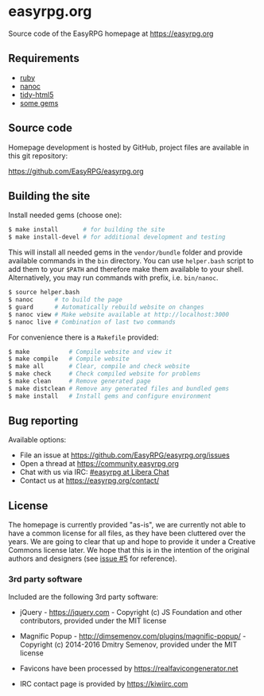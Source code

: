 # easyrpg.org

Source code of the EasyRPG homepage at https://easyrpg.org


## Requirements

 - [ruby]
 - [nanoc]
 - [tidy-html5]
 - [some gems]


## Source code

Homepage development is hosted by GitHub, project files are available in this
git repository:

https://github.com/EasyRPG/easyrpg.org


## Building the site

Install needed gems (choose one):

```bash
$ make install       # for building the site
$ make install-devel # for additional development and testing
```

This will install all needed gems in the `vendor/bundle` folder and provide
available commands in the `bin` directory. You can use `helper.bash` script
to add them to your `$PATH` and therefore make them available to your shell.
Alternatively, you may run commands with prefix, i.e. `bin/nanoc`.

```bash
$ source helper.bash
$ nanoc      # to build the page
$ guard      # Automatically rebuild website on changes
$ nanoc view # Make website available at http://localhost:3000
$ nanoc live # Combination of last two commands
```

For convenience there is a `Makefile` provided:

```bash
$ make           # Compile website and view it
$ make compile   # Compile website
$ make all       # Clear, compile and check website
$ make check     # Check compiled website for problems
$ make clean     # Remove generated page
$ make distclean # Remove any generated files and bundled gems
$ make install   # Install gems and configure environment
```


## Bug reporting

Available options:

* File an issue at https://github.com/EasyRPG/easyrpg.org/issues
* Open a thread at https://community.easyrpg.org
* Chat with us via IRC: [#easyrpg at Libera Chat]
* Contact us at https://easyrpg.org/contact/


## License

The homepage is currently provided "as-is", we are currently not able to have
a common license for all files, as they have been cluttered over the years. We
are going to clear that up and hope to provide it under a Creative Commons
license later. We hope that this is in the intention of the original authors
and designers (see [issue #5] for reference).


### 3rd party software

Included are the following 3rd party software:

* jQuery - https://jquery.com - Copyright (c) JS Foundation and other contributors,
  provided under the MIT license

* Magnific Popup - http://dimsemenov.com/plugins/magnific-popup/ -
  Copyright (c) 2014-2016 Dmitry Semenov, provided under the MIT license

* Favicons have been processed by https://realfavicongenerator.net

* IRC contact page is provided by https://kiwiirc.com


[#easyrpg at Libera Chat]: https://kiwiirc.com/nextclient/#ircs://irc.libera.chat/#easyrpg?nick=rpgguest??
[ruby]: https://www.ruby-lang.org
[nanoc]: https://nanoc.ws/
[tidy-html5]: http://www.html-tidy.org
[some gems]: Gemfile
[issue #5]: https://github.com/EasyRPG/easyrpg.org/issues/5

